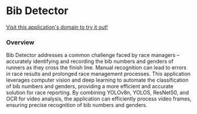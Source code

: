 # Bib Detector
[Visit this application's domain to try it out!](https://app.bib-detector.dynv6.net)

### Overview
Bib Detector addresses a common challenge faced by race managers – accurately identifying and recording the bib numbers and genders of runners as they cross the finish line. Manual recognition can lead to errors in race results and prolonged race management processes. This application leverages computer vision and deep learning to automate the classification of bib numbers and genders, providing a more efficient and accurate solution for race reporting. By combining YOLOv8n, YOLOS, ResNet50, and OCR for video analysis, the application can efficiently process video frames, ensuring precise recognition of bib numbers and genders.



